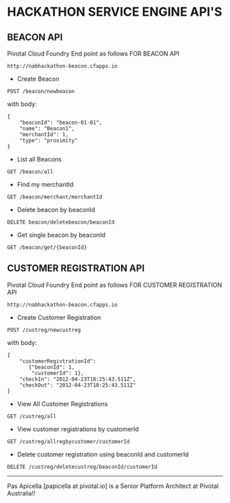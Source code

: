# HACKATHON SERVICE ENGINE API'S

## BEACON API

Pivotal Cloud Foundry End point as follows FOR BEACON API

```
http://nabhackathon-beacon.cfapps.io
```

- Create Beacon 

```POST /beacon/newbeacon```

with body:

```
{
    "beaconId": "beacon-01-01",
    "name": "Beacon1",
    "merchantId": 1,
    "type": "proximity"
}
```

- List all Beacons 

```GET /beacon/all```

- Find my merchantId

```GET /beacon/merchant/merchantId```

- Delete beacon by beaconId

```DELETE beacon/deletebeacon/beaconId```

- Get single beacon by beaconId

```GET /beacon/get/{beaconId}```

## CUSTOMER REGISTRATION API

Pivotal Cloud Foundry End point as follows FOR CUSTOMER REGISTRATION API

```
http://nabhackathon-beacon.cfapps.io
```

- Create Customer Registration

```POST /custreg/newcustreg ```

with body: 

```
{
    "customerRegistrationId":
       {"beaconId": 1,
        "customerId": 1},
    "checkIn": "2012-04-23T18:25:43.511Z",
    "checkOut": "2012-04-23T18:25:43.511Z"
}
```

- View All Customer Registrations

```GET /custreg/all ```

- View customer registrations by customerId 

```GET /custreg/allregbycustomer/customerId ```

- Delete customer registration using beaconId and customerId 

```DELETE /custreg/deletecustreg/beaconId/customerId```

<hr />
Pas Apicella [papicella at pivotal.io] is a Senior Platform Architect at Pivotal Australia!!